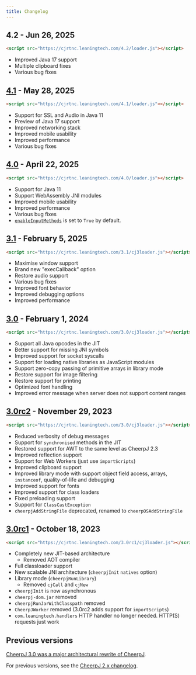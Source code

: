 ```yaml
---
title: Changelog
---
```


## 4.2 - Jun 26, 2025

```html
<script src="https://cjrtnc.leaningtech.com/4.2/loader.js"></script>
```

- Improved Java 17 support
- Multiple clipboard fixes
- Various bug fixes

## [4.1](https://labs.leaningtech.com/blog/cheerpj-4.1) - May 28, 2025

```html
<script src="https://cjrtnc.leaningtech.com/4.1/loader.js"></script>
```

- Support for SSL and Audio in Java 11
- Preview of Java 17 support
- Improved networking stack
- Improved mobile usability
- Improved performance
- Various bug fixes

## [4.0](https://labs.leaningtech.com/blog/cheerpj-4.0) - April 22, 2025

```html
<script src="https://cjrtnc.leaningtech.com/4.0/loader.js"></script>
```

- Support for Java 11
- Support WebAssembly JNI modules
- Improved mobile usability
- Improved performance
- Various bug fixes
- [`enableInputMethods`](/docs/reference/cheerpjInit#enableinputmethods) is set to `True` by default.

## [3.1](https://labs.leaningtech.com/blog/cheerpj-3.1) - February 5, 2025

```html
<script src="https://cjrtnc.leaningtech.com/3.1/cj3loader.js"></script>
```

- Maximise window support
- Brand new "execCallback" option
- Restore audio support
- Various bug fixes
- Improved font behavior
- Improved debugging options
- Improved performance

## [3.0](https://cheerpj.com/cheerpj-3-now-generally-available/) - February 1, 2024

```html
<script src="https://cjrtnc.leaningtech.com/3.0/cj3loader.js"></script>
```

- Support all Java opcodes in the JIT
- Better support for missing JNI symbols
- Improved support for socket syscalls
- Support for loading native libraries as JavaScript modules
- Support zero-copy passing of primitive arrays in library mode
- Restore support for image filtering
- Restore support for printing
- Optimized font handling
- Improved error message when server does not support content ranges

## [3.0rc2](https://labs.leaningtech.com/blog/cheerpj-3-deep-dive) - November 29, 2023

```html
<script src="https://cjrtnc.leaningtech.com/3.0/cj3loader.js"></script>
```

- Reduced verbosity of debug messages
- Support for `synchronised` methods in the JIT
- Restored support for AWT to the same level as CheerpJ 2.3
- Improved reflection support
- Support for Web Workers (just use `importScripts`)
- Improved clipboard support
- Improved library mode with support object field access, arrays, `instanceof`, quality-of-life and debugging
- Improved support for fonts
- Improved support for class loaders
- Fixed preloading support
- Support for `ClassCastException`
- `cheerpjAddStringFile` deprecated, renamed to `cheerpOSAddStringFile`

## [3.0rc1](https://cheerpj.com/announcing-cheerpj-3-0rc1-help-us-test-and-improve/) - October 18, 2023

```html
<script src="https://cjrtnc.leaningtech.com/3.0rc1/cj3loader.js"></script>
```

- Completely new JIT-based architecture
  - Removed AOT compiler
- Full classloader support
- New scalable JNI architecture (`cheerpjInit` `natives` option)
- Library mode (`cheerpjRunLibrary`)
  - Removed `cjCall` and `cjNew`
- `cheerpjInit` is now asynchronous
- `cheerpj-dom.jar` removed
- `cheerpjRunJarWithClasspath` removed
- `CheerpJWorker` removed (3.0rc2 adds support for `importScripts`)
- `com.leaningtech.handlers` HTTP handler no longer needed. HTTP(S) requests just work

## Previous versions

[CheerpJ 3.0 was a major architectural rewrite of CheerpJ](https://labs.leaningtech.com/blog/announcing-cheerpj-3).

For previous versions, see the [CheerpJ 2.x changelog](https://labs.leaningtech.com/docs/cheerpj2/changelog).
